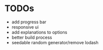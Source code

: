 # TODOs

- add progress bar
- responsive ui
- add explanations to options
- better build process
- seedable random generator/remove lodash
